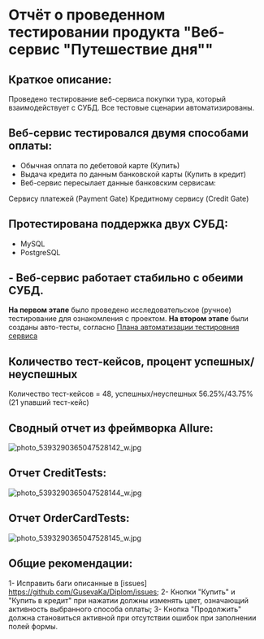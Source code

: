 # Отчёт о проведенном тестировании продукта "Веб-сервис "Путешествие дня""
## Краткое описание:
Проведено тестирование веб-сервиса покупки тура, который взаимодействует с СУБД. Все тестовые сценарии автоматизированы.

## Веб-сервис тестировался двумя способами оплаты:

- Обычная оплата по дебетовой карте (Купить)
- Выдача кредита по данным банковской карты (Купить в кредит)
- Веб-сервис пересылает данные банковским сервисам:

Сервису платежей (Payment Gate)
Кредитному сервису (Credit Gate)

## Протестирована поддержка двух СУБД:

- MySQL
- PostgreSQL

## - Веб-сервис работает стабильно с обеими СУБД.

**На первом этапе** было проведено исследовательское (ручное) тестирование для ознакомления с проектом.
**На втором этапе** были созданы авто-тесты, согласно [Плана автоматизации тестировния сервиса](https://github.com/GusevaKa/Diplom/blob/main/documents/Plan.md)

## Количество тест-кейсов, процент успешных/неуспешных
Количество тест-кейсов = 48, успешных/неуспешных 56.25%/43.75% (21 упавший тест-кейс)

## Cводный отчет из фреймворка Allure:
![photo_5393290365047528142_w.jpg](..%2F..%2FDownloads%2Fphoto_5393290365047528142_w.jpg)
## Отчет CreditTests:
![photo_5393290365047528144_w.jpg](..%2F..%2FDownloads%2Fphoto_5393290365047528144_w.jpg)
## Отчет OrderCardTests:
![photo_5393290365047528145_w.jpg](..%2F..%2FDownloads%2Fphoto_5393290365047528145_w.jpg)
## Общие рекомендации:

1- Исправить баги описанные в  [issues] https://github.com/GusevaKa/Diplom/issues;
2- Кнопки "Купить" и "Купить в кредит" при нажатии должны изменять цвет, означающий активность выбранного способа оплаты;
3- Кнопка "Продолжить" должна становиться активной при отсутствии ошибок при заполнении полей формы.